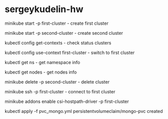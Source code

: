 # sergeykudelin-hw

minikube start -p first-cluster  - create first cluster

minikube start -p second-cluster - create second cluster

kubectl config get-contexts       - check status clusters

kubectl config use-context first-cluster - switch to first cluster

kubectl get ns - get namespace info

kubectl get nodes - get nodes info


minikube delete -p second-cluster - delete cluster

minikube ssh -p first-cluster - connect to first cluster


minikube addons enable csi-hostpath-driver -p first-cluster


kubectl apply -f pvc_mongo.yml persistentvolumeclaim/mongo-pvc created
